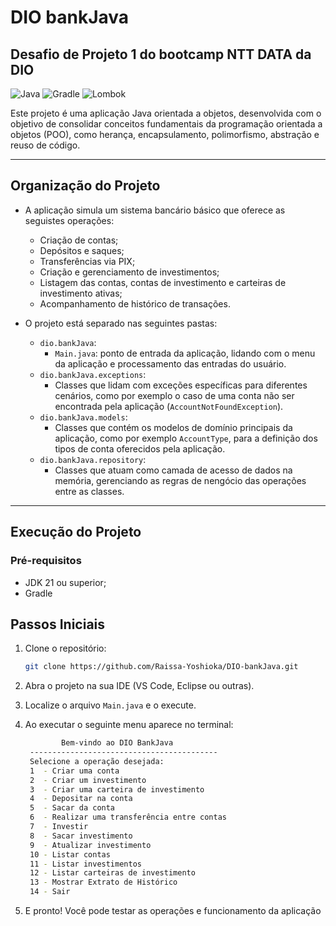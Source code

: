 # DIO bankJava
## Desafio de Projeto 1 do bootcamp NTT DATA da DIO

![Java](https://img.shields.io/badge/Java-21-royalblue?style=for-the-badge&logo=openjdk)
![Gradle](https://img.shields.io/badge/Gradle-8.8-green?style=for-the-badge&logo=gradle)
![Lombok](https://img.shields.io/badge/Lombok-v1.18.38-darkred?style=for-the-badge&logo=projectlombok)

Este projeto é uma aplicação Java orientada a objetos, desenvolvida com o objetivo de consolidar conceitos fundamentais da programação orientada a objetos (POO), como herança, encapsulamento, polimorfismo, abstração e reuso de código. 

---

## Organização do Projeto

- A aplicação simula um sistema bancário básico que oferece as seguistes operações:
    
    * Criação de contas;
    * Depósitos e saques;
    * Transferências via PIX;
    * Criação e gerenciamento de investimentos;
    *  Listagem das contas, contas de investimento e carteiras de investimento ativas;
    * Acompanhamento de histórico de transações.

- O projeto está separado nas seguintes pastas:

    * `dio.bankJava`:
        - `Main.java`: ponto de entrada da aplicação, lidando com o menu da aplicação e processamento das entradas do usuário.
    * `dio.bankJava.exceptions`:  
        - Classes que lidam com exceções específicas para diferentes cenários, como por exemplo o caso de uma conta não ser encontrada pela aplicação (`AccountNotFoundException`).
    * `dio.bankJava.models`:
        - Classes que contém os modelos de domínio principais da aplicação, como por exemplo `AccountType`, para a definição dos tipos de conta oferecidos pela aplicação.
    * `dio.bankJava.repository`:
        - Classes que atuam como camada de acesso de dados na memória, gerenciando as regras de nengócio das operações entre as classes.

---

## Execução do Projeto

### Pré-requisitos

  - JDK 21 ou superior;
  - Gradle

## Passos Iniciais

  1. Clone o repositório:
     ```sh
     git clone https://github.com/Raissa-Yoshioka/DIO-bankJava.git
     ```

  2. Abra o projeto na sua IDE (VS Code, Eclipse ou outras).
  3. Localize o arquivo `Main.java` e o execute.
  4. Ao executar o seguinte menu aparece no terminal:
     ```sh
             Bem-vindo ao DIO BankJava
      ------------------------------------------
      Selecione a operação desejada:
      1  - Criar uma conta
      2  - Criar um investimento
      3  - Criar uma carteira de investimento
      4  - Depositar na conta
      5  - Sacar da conta
      6  - Realizar uma transferência entre contas
      7  - Investir
      8  - Sacar investimento
      9  - Atualizar investimento
      10 - Listar contas
      11 - Listar investimentos
      12 - Listar carteiras de investimento
      13 - Mostrar Extrato de Histórico
      14 - Sair
      ```
  5. E pronto! Você pode testar as operações e funcionamento da aplicação

